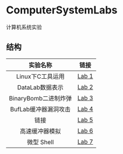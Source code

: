 # ComputerSystemLabs

计算机系统实验

## 结构

实验名称|链接
:-:|:-:
Linux下C工具运用|[Lab 1](./lab1)
DataLab数据表示|[Lab 2](./lab2)
BinaryBomb二进制炸弹|[Lab 3](./lab3)
BufLab缓冲器漏洞攻击|[Lab 4](./lab4)
链接|[Lab 5](./lab5)
高速缓冲器模拟|[Lab 6](./lab6)
微型 Shell|[Lab 7](./lab7)

